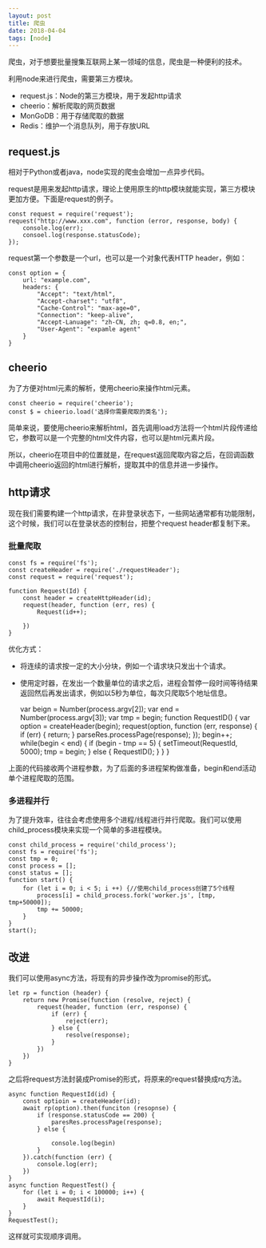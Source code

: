 ```yaml
---
layout: post
title: 爬虫
date: 2018-04-04
tags: [node]
---
```


爬虫，对于想要批量搜集互联网上某一领域的信息，爬虫是一种便利的技术。

利用node来进行爬虫，需要第三方模块。

- request.js：Node的第三方模块，用于发起http请求
- cheerio：解析爬取的网页数据
- MonGoDB：用于存储爬取的数据
- Redis：维护一个消息队列，用于存放URL

## request.js

相对于Python或者java，node实现的爬虫会增加一点异步代码。

request是用来发起http请求，理论上使用原生的http模块就能实现，第三方模块更加方便。下面是request的例子。  

    const request = require('request');
    request("http://www.xxx.com", function (error, response, body) {
        console.log(err);
        consoel.log(response.statusCode);
    });

request第一个参数是一个url，也可以是一个对象代表HTTP header，例如：

    const option = {
        url: "example.com",
        headers: {
            "Accept": "text/html",
            "Accept-charset": "utf8",
            "Cache-Control": "max-age=0",
            "Connection": "keep-alive",
            "Accept-Lanuage": "zh-CN, zh; q=0.8, en;",
            "User-Agent": "expamle agent"
        }
    }

## cheerio

为了方便对html元素的解析，使用cheerio来操作html元素。

    const cheerio = require('cheerio');
    const $ = chieerio.load('选择你需要爬取的类名');

简单来说，要使用cheerio来解析html，首先调用load方法将一个html片段传递给它，参数可以是一个完整的html文件内容，也可以是html元素片段。

所以，cheerio在项目中的位置就是，在request返回爬取内容之后，在回调函数中调用cheerio返回的html进行解析，提取其中的信息并进一步操作。

## http请求

现在我们需要构建一个http请求，在非登录状态下，一些网站通常都有功能限制，这个时候，我们可以在登录状态的控制台，把整个request header都复制下来。

### 批量爬取

    const fs = require('fs');
    const createHeader = require('./requestHeader');
    const request = require('request');

    function Request(Id) {
        const header = createHttpHeader(id);
        request(header, function (err, res) {
            Request(id++);

        })
    }

优化方式：

- 将连续的请求按一定的大小分块，例如一个请求块只发出十个请求。
- 使用定时器，在发出一个数量单位的请求之后，进程会暂停一段时间等待结果返回然后再发出请求，例如以5秒为单位，每次只爬取5个地址信息。

    var beign = Number(process.argv[2]);
    var end = Number(process.argv[3]);
    var tmp = begin;
    function RequestID() {
        var option = createHeader(begin);
        request(option, function (err, response) {
            if (err) {
                return;
            } 
            parseRes.processPage(response);
        });
        begin++;
        while(begin < end) {
            if (begin - tmp == 5) {
                setTimeout(RequestId, 5000);
                tmp = begin;
            } else {
                RequestID();
            }
        }
    }

上面的代码接收两个进程参数，为了后面的多进程架构做准备，begin和end活动单个进程爬取的范围。

### 多进程并行

为了提升效率，往往会考虑使用多个进程/线程进行并行爬取。我们可以使用child_process模块来实现一个简单的多进程模块。

    const child_process = require('child_process');
    const fs = require('fs');
    const tmp = 0;
    const process = [];
    const status = [];
    function start() {
        for (let i = 0; i < 5; i ++) {//使用child_process创建了5个线程
            process[i] = child_process.fork('worker.js', [tmp, tmp+50000]);
            tmp += 50000;
        }
    }
    start();
    
## 改进

我们可以使用async方法，将现有的异步操作改为promise的形式。

    let rp = function (header) {
        return new Promise(function (resolve, reject) {
            request(header, function (err, response) {
                if (err) {
                    reject(err);
                } else {
                    resolve(response);
                }
            })
        })
    }

之后将request方法封装成Promise的形式，将原来的request替换成rq方法。

    async function RequestId(id) {
        const optioin = createHeader(id);
        await rp(option).then(funciton (resopnse) {
            if (response.statusCode == 200) {
                paresRes.processPage(response);
            } else {

                console.log(begin)
            }
        }).catch(function (err) {
            console.log(err);
        })
    }
    async function RequestTest() {
        for (let i = 0; i < 100000; i++) {
            await RequestId(i);
        }
    }
    RequestTest();

这样就可实现顺序调用。